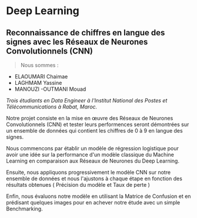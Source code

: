 # Deep Learning
## Reconnaissance de chiffres en langue des signes avec les Réseaux de Neurones Convolutionnels (CNN)
 
  > Nous sommes :
- ELAOUMARI Chaimae
- LAGHMAM Yassine
- MANOUZI -OUTMANI Mouad

_Trois étudiants en Data Engineer à l'Institut National des Postes et Télécommunications à Rabat, Maroc._

Notre projet consiste en la mise en œuvre des Réseaux de Neurones Convolutionnels (CNN) et tester leurs performences seront 
démontrées sur un ensemble de données qui contient les chiffres de 0 à 9 en langue des signes. 

Nous commencons par établir un modèle de régression logistique pour avoir une idée sur la performance d'un modèle classique 
du Machine Learning en comparaison aux Réseaux de Neurones du Deep Learning.

Ensuite, nous appliquons progressivement le modèle CNN sur notre ensemble de données et nous l'ajustons à chaque étape en 
fonction des résultats obtenues ( Précision du modèle et Taux de perte )

Enfin, nous évaluons notre modèle en utilisant la Matrice de Confusion et en prédisant quelques images pour en achever notre étude
avec un simple Benchmarking.
